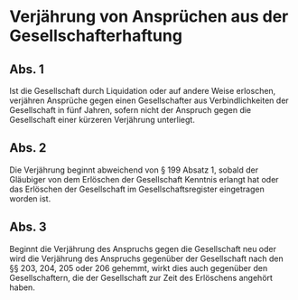 # Verjährung von Ansprüchen aus der Gesellschafterhaftung



## Abs. 1

 Ist die Gesellschaft durch Liquidation oder auf andere Weise erloschen, verjähren Ansprüche gegen einen Gesellschafter aus Verbindlichkeiten der Gesellschaft in fünf Jahren, sofern nicht der Anspruch gegen die Gesellschaft einer kürzeren Verjährung unterliegt.

## Abs. 2

 Die Verjährung beginnt abweichend von § 199 Absatz 1, sobald der Gläubiger von dem Erlöschen der Gesellschaft Kenntnis erlangt hat oder das Erlöschen der Gesellschaft im Gesellschaftsregister eingetragen worden ist.

## Abs. 3

 Beginnt die Verjährung des Anspruchs gegen die Gesellschaft neu oder wird die Verjährung des Anspruchs gegenüber der Gesellschaft nach den §§ 203, 204, 205 oder 206 gehemmt, wirkt dies auch gegenüber den Gesellschaftern, die der Gesellschaft zur Zeit des Erlöschens angehört haben. 

